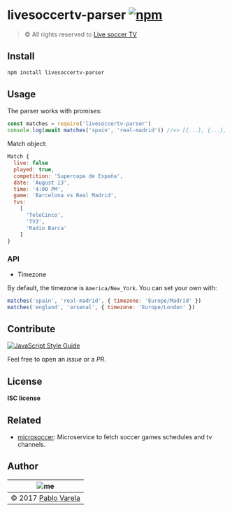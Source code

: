 # livesoccertv-parser [![npm](https://img.shields.io/npm/dt/livesoccertv-parser.svg)](https://www.npmjs.com/package/livesoccertv-parser)

>© All rights reserved to [Live soccer TV](http://www.livesoccertv.com/)

## Install

```bash
npm install livesoccertv-parser
```

## Usage

The parser works with promises:

```js
const matches = require('livesoccertv-parser')
console.log(await matches('spain', 'real-madrid')) //=> [{...}, {...}, ...]
```

Match object:

```js
Match {
  live: false
  played: true,
  competition: 'Supercopa de España',
  date: 'August 13',
  time: '4:00 PM',
  game: 'Barcelona vs Real Madrid',
  tvs:
    [
      'TeleCinco',
      'TV3',
      'Radio Barca'
    ]
}
```

### API

* Timezone

By default, the timezone is `America/New_York`. You can set your own with:

```js
matches('spain', 'real-madrid', { timezone: 'Europe/Madrid' })
matches('england', 'arsenal', { timezone: 'Europe/London' })
```

## Contribute

[![JavaScript Style Guide](https://cdn.rawgit.com/standard/standard/master/badge.svg)](https://github.com/standard/standard)

Feel free to open an _issue_ or a _PR_.


## License

__ISC license__

## Related

* [microsoccer](https://github.com/pablopunk/microsoccer): Microservice to fetch soccer games schedules and tv channels.


## Author

| ![me](https://www.gravatar.com/avatar/fa50aeff0ddd6e63273a068b04353d9d?s=100) |
| ----------------------------------------------------------------------------- |
| © 2017 [Pablo Varela](https://pablo.life)                                     |

